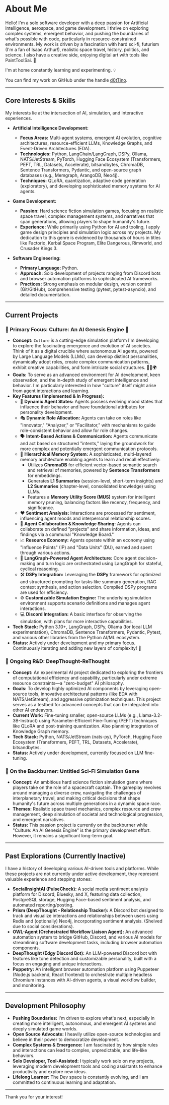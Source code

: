 # About Me

Hello! I'm a solo software developer with a deep passion for Artificial 
Intelligence, aerospace, and game development. I thrive on exploring complex 
systems, emergent behavior, and pushing the boundaries of what's possible with 
code, particularly in resource-constrained environments. My work is driven by a 
fascination with hard sci-fi, futurism (I'm a fan of Isaac Arthur!), realistic 
space travel, history, politics, and science. I also have a creative side, 
enjoying digital art with tools like PaintToolSai. 🎨

I'm at home constantly learning and experimenting. 💡

You can find my work on GitHub under the handle 
[d0tTino](https://github.com/d0tTino).

---

## Core Interests & Skills

My interests lie at the intersection of AI, simulation, and interactive 
experiences.

* **Artificial Intelligence Development:**
    * **Focus Areas:** Multi-agent systems, emergent AI evolution, cognitive 
architectures, resource-efficient LLMs, Knowledge Graphs, and Event-Driven 
Architectures (EDA).
    * **Technologies:** Python, LangChain/LangGraph, DSPy, Ollama, 
NATS/JetStream, PyTorch, Hugging Face Ecosystem (Transformers, PEFT, TRL, 
Datasets, Accelerate), bitsandbytes, ChromaDB, Sentence Transformers, Pydantic, 
and open-source graph databases (e.g., Memgraph, ArangoDB, Neo4j).
    * **Techniques:** QLoRA, quantization, adaptive code generation 
(exploratory), and developing sophisticated memory systems for AI agents.

* **Game Development:**
    * **Passion:** Hard science fiction simulation games, focusing on realistic 
space travel, complex management systems, and narratives that span generations, 
allowing players to shape humanity's future.
    * **Experience:** While primarily using Python for AI and tooling, I apply 
game design principles and simulation logic across my projects. My dedication 
to this genre is evidenced by thousands of hours in titles like Factorio, 
Kerbal Space Program, Elite Dangerous, Rimworld, and Crusader Kings 3.

* **Software Engineering:**
    * **Primary Language:** Python.
    * **Approach:** Solo development of projects ranging from Discord bots and 
browser automation platforms to sophisticated AI frameworks.
    * **Practices:** Strong emphasis on modular design, version control 
(Git/GitHub), comprehensive testing (pytest, pytest-asyncio), and detailed 
documentation.

---

## Current Projects

### 🚩 Primary Focus: Culture: An AI Genesis Engine 🧬

* **Concept:** `Culture` is a cutting-edge simulation platform I'm developing 
to explore the fascinating emergence and evolution of AI societies. Think of it 
as a digital crucible where autonomous AI agents, powered by Large Language 
Models (LLMs), can develop distinct personalities, dynamically adopt roles, 
create complex communication patterns, exhibit creative capabilities, and form 
intricate social structures. 🤖💬🌍
* **Goals:** To serve as an advanced environment for AI development, keen 
observation, and the in-depth study of emergent intelligence and behavior. I'm 
particularly interested in how "culture" itself might arise from agent 
interactions and learning.
* **Key Features (Implemented & In Progress):**
    * 🧠 **Dynamic Agent States:** Agents possess evolving mood states that 
influence their behavior and have foundational attributes for personality 
development.
    * 🎭 **Dynamic Role Allocation:** Agents can take on roles like 
"Innovator," "Analyzer," or "Facilitator," with mechanisms to guide 
role-consistent behavior and allow for role changes.
    * 🗣️ **Intent-Based Actions & Communication:** Agents communicate and 
act based on structured "intents," laying the groundwork for more complex and 
potentially emergent communication protocols.
    * 💾 **Hierarchical Memory System:** A sophisticated, multi-layered 
memory architecture enabling agents to learn and recall effectively:
        * Utilizes **ChromaDB** for efficient vector-based semantic search and 
retrieval of memories, powered by **Sentence Transformers** for embeddings.
        * Generates **L1 Summaries** (session-level, short-term insights) and 
**L2 Summaries** (chapter-level, consolidated knowledge) using LLMs.
        * Features a **Memory Utility Score (MUS)** system for intelligent 
memory pruning, balancing factors like recency, frequency, and significance.
    * ❤️ **Sentiment Analysis:** Interactions are processed for sentiment, 
influencing agent moods and interpersonal relationship scores.
    * 🤝 **Agent Collaboration & Knowledge Sharing:** Agents can collaborate 
on defined "projects" and share information, ideas, and findings via a communal 
"Knowledge Board."
    * 📈 **Resource Economy:** Agents operate within an economy using 
"Influence Points" (IP) and "Data Units" (DU), earned and spent through various 
actions.
    * 🔄 **LangGraph-Powered Agent Architecture:** Core agent decision-making 
and turn logic are orchestrated using LangGraph for stateful, cyclical 
reasoning.
    * 🛠️ **DSPy Integration:** Leveraging the **DSPy** framework for 
optimized and structured prompting for tasks like summary generation, RAG 
context synthesis, and action selection. Compiled DSPy programs are used for 
efficiency.
    * ⚙️ **Customizable Simulation Engine:** The underlying simulation 
environment supports scenario definitions and manages agent interactions.
    * 💻 **Discord Integration:** A basic interface for observing the 
simulation, with plans for more interactive capabilities.
* **Tech Stack:** Python 3.10+, LangGraph, DSPy, Ollama (for local LLM 
experimentation), ChromaDB, Sentence Transformers, Pydantic, Pytest, and 
various other libraries from the Python AI/ML ecosystem.
* **Status:** Actively under development and my primary focus. Continuously 
iterating and adding new layers of complexity! 🚀

### 🚀 Ongoing R&D: DeepThought-ReThought
* **Concept:** An experimental AI project dedicated to exploring the frontiers 
of computational efficiency and capability, particularly under extreme resource 
constraints—a "zero-budget" AI philosophy.
* **Goals:** To develop highly optimized AI components by leveraging 
open-source tools, innovative architectural patterns (like EDA with 
NATS/JetStream), and aggressive optimization techniques. This project serves as 
a testbed for advanced concepts that can be integrated into other AI endeavors.
* **Current Work:** Fine-tuning smaller, open-source LLMs (e.g., 
Llama-3.2-3B-Instruct) using Parameter-Efficient Fine-Tuning (PEFT) techniques 
like QLoRA and post-training quantization. Also planning integration of 
Knowledge Graph memory.
* **Tech Stack:** Python, NATS/JetStream (nats-py), PyTorch, Hugging Face 
Ecosystem (Transformers, PEFT, TRL, Datasets, Accelerate), bitsandbytes.
* **Status:** Actively under development, currently focused on LLM fine-tuning.

### 🌌 On the Backburner: Untitled Sci-Fi Simulation Game
* **Concept:** An ambitious hard science fiction simulation game where players 
take on the role of a spacecraft captain. The gameplay revolves around managing 
a diverse crew, navigating the challenges of interplanetary travel, and making 
critical decisions that shape humanity's future across multiple generations in 
a dynamic space race.
* **Themes:** Realistic space travel mechanics, complex resource and crew 
management, deep simulation of societal and technological progression, and 
emergent narratives.
* **Status:** This passion project is currently on the backburner while 
"Culture: An AI Genesis Engine" is the primary development effort. However, it 
remains a significant long-term goal.

---

## Past Explorations (Currently Inactive)

I have a history of developing various AI-driven tools and platforms. While 
these projects are not currently under active development, they represent 
valuable experience and stepping stones:

* **SocialInsightAI (PulseCheck):** A social media sentiment analysis platform 
for Discord, Bluesky, and X, featuring data collection, PostgreSQL storage, 
Hugging Face-based sentiment analysis, and automated reporting/posting.
* **Prism (DeepThought - Relationship Tracker):** A Discord bot designed to 
track and visualize interactions and relationships between users using Redis 
and (optionally) Neo4j, incorporating sentiment analysis. (Shelved due to 
social considerations).
* **OWL-Agent (Orchestrated Workflow Liaison Agent):** An advanced automation 
system to bridge GitHub, Discord, and various AI models for streamlining 
software development tasks, including browser automation components.
* **DeepThought (Edgy Discord Bot):** An LLM-powered Discord bot with features 
like tone detection and customizable personality, built with a focus on 
engaging and unique interactions.
* **Puppetry:** An intelligent browser automation platform using Puppeteer 
(Node.js backend, React frontend) to orchestrate multiple headless Chromium 
instances with AI-driven agents, a visual workflow builder, and monitoring.

---

## Development Philosophy

* **Pushing Boundaries:** I'm driven to explore what's next, especially in 
creating more intelligent, autonomous, and emergent AI systems and deeply 
simulated game worlds.
* **Open Source Advocate:** I heavily utilize open-source technologies and 
believe in their power to democratize development.
* **Complex Systems & Emergence:** I am fascinated by how simple rules and 
interactions can lead to complex, unpredictable, and life-like behaviors.
* **Solo Developer, Tool-Assisted:** I typically work solo on my projects, 
leveraging modern development tools and coding assistants to enhance 
productivity and explore new ideas.
* **Lifelong Learner:** The Dev space is constantly evolving, and I am 
committed to continuous learning and adaptation.

---

Thank you for your interest!

